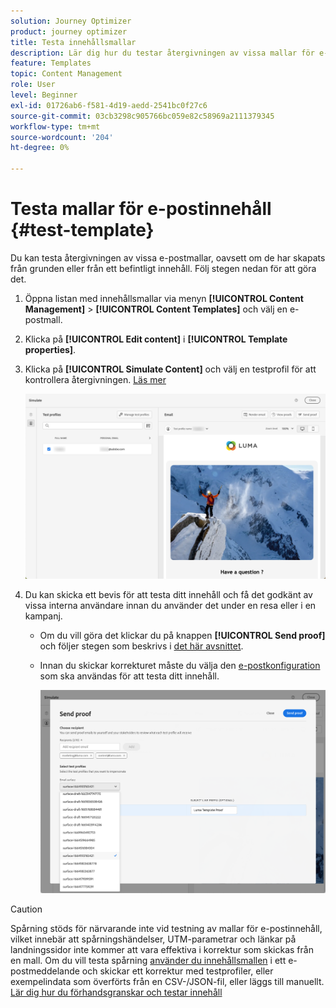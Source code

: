 ```yaml
---
solution: Journey Optimizer
product: journey optimizer
title: Testa innehållsmallar
description: Lär dig hur du testar återgivningen av vissa mallar för e-postinnehåll
feature: Templates
topic: Content Management
role: User
level: Beginner
exl-id: 01726ab6-f581-4d19-aedd-2541bc0f27c6
source-git-commit: 03cb3298c905766bc059e82c58969a2111379345
workflow-type: tm+mt
source-wordcount: '204'
ht-degree: 0%

---
```


# Testa mallar för e-postinnehåll {#test-template}

Du kan testa återgivningen av vissa e-postmallar, oavsett om de har skapats från grunden eller från ett befintligt innehåll. Följ stegen nedan för att göra det.

1. Öppna listan med innehållsmallar via menyn **[!UICONTROL Content Management]** > **[!UICONTROL Content Templates]** och välj en e-postmall.

1. Klicka på **[!UICONTROL Edit content]** i **[!UICONTROL Template properties]**.

1. Klicka på **[!UICONTROL Simulate Content]** och välj en testprofil för att kontrollera återgivningen. [Läs mer](../content-management/preview-test.md)

   ![](assets/content-template-stimulate.png)

1. Du kan skicka ett bevis för att testa ditt innehåll och få det godkänt av vissa interna användare innan du använder det under en resa eller i en kampanj.

   * Om du vill göra det klickar du på knappen **[!UICONTROL Send proof]** och följer stegen som beskrivs i [det här avsnittet](../content-management/proofs.md).

   * Innan du skickar korrekturet måste du välja den [e-postkonfiguration](../configuration/channel-surfaces.md) som ska användas för att testa ditt innehåll.

     ![](assets/content-template-stimulate-proof-surface.png)

>[!CAUTION]
>
>Spårning stöds för närvarande inte vid testning av mallar för e-postinnehåll, vilket innebär att spårningshändelser, UTM-parametrar och länkar på landningssidor inte kommer att vara effektiva i korrektur som skickas från en mall. Om du vill testa spårning [använder du innehållsmallen](../email/use-email-templates.md) i ett e-postmeddelande och skickar ett korrektur med testprofiler, eller exempelindata som överförts från en CSV-/JSON-fil, eller läggs till manuellt. [Lär dig hur du förhandsgranskar och testar innehåll](../content-management/preview-test.md)

